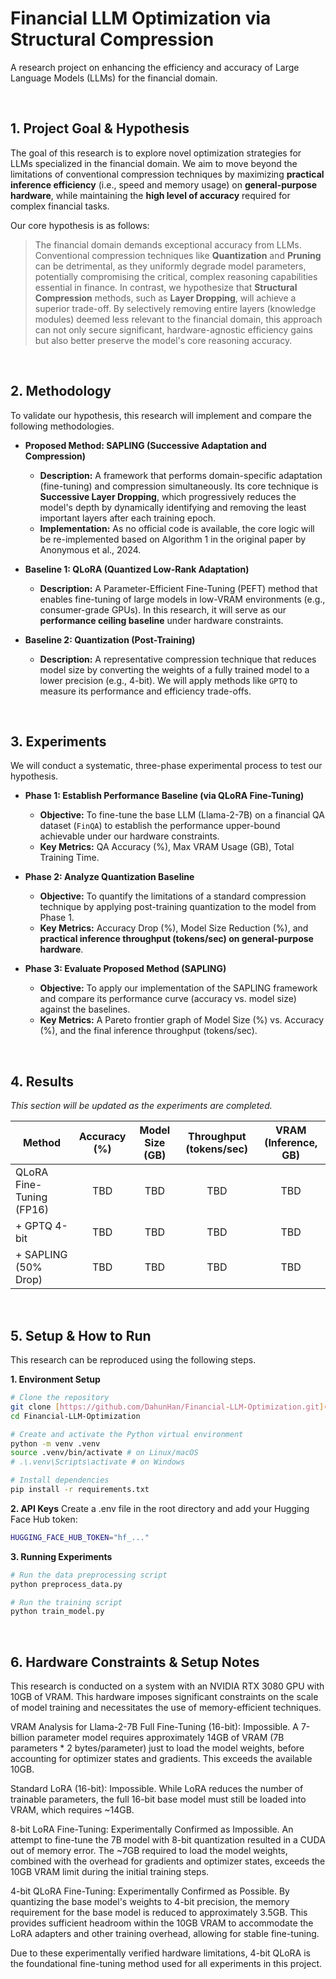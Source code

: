 # Financial LLM Optimization via Structural Compression

A research project on enhancing the efficiency and accuracy of Large Language Models (LLMs) for the financial domain.

<br>

## 1. Project Goal & Hypothesis

The goal of this research is to explore novel optimization strategies for LLMs specialized in the financial domain. We aim to move beyond the limitations of conventional compression techniques by maximizing **practical inference efficiency** (i.e., speed and memory usage) on **general-purpose hardware**, while maintaining the **high level of accuracy** required for complex financial tasks.

Our core hypothesis is as follows:

> The financial domain demands exceptional accuracy from LLMs. Conventional compression techniques like **Quantization** and **Pruning** can be detrimental, as they uniformly degrade model parameters, potentially compromising the critical, complex reasoning capabilities essential in finance. In contrast, we hypothesize that **Structural Compression** methods, such as **Layer Dropping**, will achieve a superior trade-off. By selectively removing entire layers (knowledge modules) deemed less relevant to the financial domain, this approach can not only secure significant, hardware-agnostic efficiency gains but also better preserve the model's core reasoning accuracy.

<br>

## 2. Methodology

To validate our hypothesis, this research will implement and compare the following methodologies.

-   **Proposed Method: SAPLING (Successive Adaptation and Compression)**
    -   **Description:** A framework that performs domain-specific adaptation (fine-tuning) and compression simultaneously. Its core technique is **Successive Layer Dropping**, which progressively reduces the model's depth by dynamically identifying and removing the least important layers after each training epoch.
    -   **Implementation:** As no official code is available, the core logic will be re-implemented based on Algorithm 1 in the original paper by Anonymous et al., 2024.

-   **Baseline 1: QLoRA (Quantized Low-Rank Adaptation)**
    -   **Description:** A Parameter-Efficient Fine-Tuning (PEFT) method that enables fine-tuning of large models in low-VRAM environments (e.g., consumer-grade GPUs). In this research, it will serve as our **performance ceiling baseline** under hardware constraints.

-   **Baseline 2: Quantization (Post-Training)**
    -   **Description:** A representative compression technique that reduces model size by converting the weights of a fully trained model to a lower precision (e.g., 4-bit). We will apply methods like `GPTQ` to measure its performance and efficiency trade-offs.

<br>

## 3. Experiments

We will conduct a systematic, three-phase experimental process to test our hypothesis.

-   **Phase 1: Establish Performance Baseline (via QLoRA Fine-Tuning)**
    -   **Objective:** To fine-tune the base LLM (Llama-2-7B) on a financial QA dataset (`FinQA`) to establish the performance upper-bound achievable under our hardware constraints.
    -   **Key Metrics:** QA Accuracy (%), Max VRAM Usage (GB), Total Training Time.

-   **Phase 2: Analyze Quantization Baseline**
    -   **Objective:** To quantify the limitations of a standard compression technique by applying post-training quantization to the model from Phase 1.
    * **Key Metrics:** Accuracy Drop (%), Model Size Reduction (%), and **practical inference throughput (tokens/sec) on general-purpose hardware**.

-   **Phase 3: Evaluate Proposed Method (SAPLING)**
    -   **Objective:** To apply our implementation of the SAPLING framework and compare its performance curve (accuracy vs. model size) against the baselines.
    * **Key Metrics:** A Pareto frontier graph of Model Size (%) vs. Accuracy (%), and the final inference throughput (tokens/sec).

<br>

## 4. Results

*This section will be updated as the experiments are completed.*

| Method                   | Accuracy (%) | Model Size (GB) | Throughput (tokens/sec) | VRAM (Inference, GB) |
| ------------------------ | :----------: | :-------------: | :---------------------: | :------------------: |
| QLoRA Fine-Tuning (FP16) |     TBD      |       TBD       |           TBD           |         TBD          |
| + GPTQ 4-bit             |     TBD      |       TBD       |           TBD           |         TBD          |
| + SAPLING (50% Drop)     |     TBD      |       TBD       |           TBD           |         TBD          |

<br>

## 5. Setup & How to Run

This research can be reproduced using the following steps.

**1. Environment Setup**
```bash
# Clone the repository
git clone [https://github.com/DahunHan/Financial-LLM-Optimization.git](https://github.com/DahunHan/Financial-LLM-Optimization.git)
cd Financial-LLM-Optimization

# Create and activate the Python virtual environment
python -m venv .venv
source .venv/bin/activate # on Linux/macOS
# .\.venv\Scripts\activate # on Windows

# Install dependencies
pip install -r requirements.txt

```
**2. API Keys**
Create a .env file in the root directory and add your Hugging Face Hub token:

```bash
HUGGING_FACE_HUB_TOKEN="hf_..."
```
**3. Running Experiments**
```bash
# Run the data preprocessing script
python preprocess_data.py

# Run the training script
python train_model.py
```
<br>

## 6. Hardware Constraints & Setup Notes
This research is conducted on a system with an NVIDIA RTX 3080 GPU with 10GB of VRAM. This hardware imposes significant constraints on the scale of model training and necessitates the use of memory-efficient techniques.

VRAM Analysis for Llama-2-7B
Full Fine-Tuning (16-bit): Impossible. A 7-billion parameter model requires approximately 14GB of VRAM (7B parameters * 2 bytes/parameter) just to load the model weights, before accounting for optimizer states and gradients. This exceeds the available 10GB.

Standard LoRA (16-bit): Impossible. While LoRA reduces the number of trainable parameters, the full 16-bit base model must still be loaded into VRAM, which requires ~14GB.

8-bit LoRA Fine-Tuning: Experimentally Confirmed as Impossible. An attempt to fine-tune the 7B model with 8-bit quantization resulted in a CUDA out of memory error. The ~7GB required to load the model weights, combined with the overhead for gradients and optimizer states, exceeds the 10GB VRAM limit during the initial training steps.

4-bit QLoRA Fine-Tuning: Experimentally Confirmed as Possible. By quantizing the base model's weights to 4-bit precision, the memory requirement for the base model is reduced to approximately 3.5GB. This provides sufficient headroom within the 10GB VRAM to accommodate the LoRA adapters and other training overhead, allowing for stable fine-tuning.

Due to these experimentally verified hardware limitations, 4-bit QLoRA is the foundational fine-tuning method used for all experiments in this project.